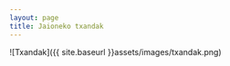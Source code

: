 ```yaml
---
layout: page
title: Jaioneko txandak
---
```


![Txandak]({{ site.baseurl }}assets/images/txandak.png)
